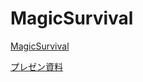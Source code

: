 # MagicSurvival

[MagicSurvival](https://unityroom.com/games/magic_survival)

[プレゼン資料](https://docs.google.com/presentation/d/1-fvImVECeXpf7GzPhss_nkGc98yPj9Yq4Yv7h5r0_UU/edit?usp=sharing)
